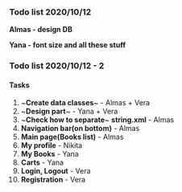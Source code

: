 ### Todo list 2020/10/12
**Almas - design DB**

**Yana - font size and all these stuff**


### Todo list 2020/10/12 - 2

#### Tasks
1. ~**Create data classes**~ - Almas + Vera
2. ~**Design part**~ - Yana + Vera
3. ~**Check how to separate**~ **string.xml** -  Almas
4. **Navigation bar(on bottom)** - Almas 
5. **Main page(Books list)** - Almas
6. **My profile** - Nikita
8. **My Books** - Yana
9. **Carts** - Yana
10. **Login, Logout** - Vera
11. **Registration** - Vera
